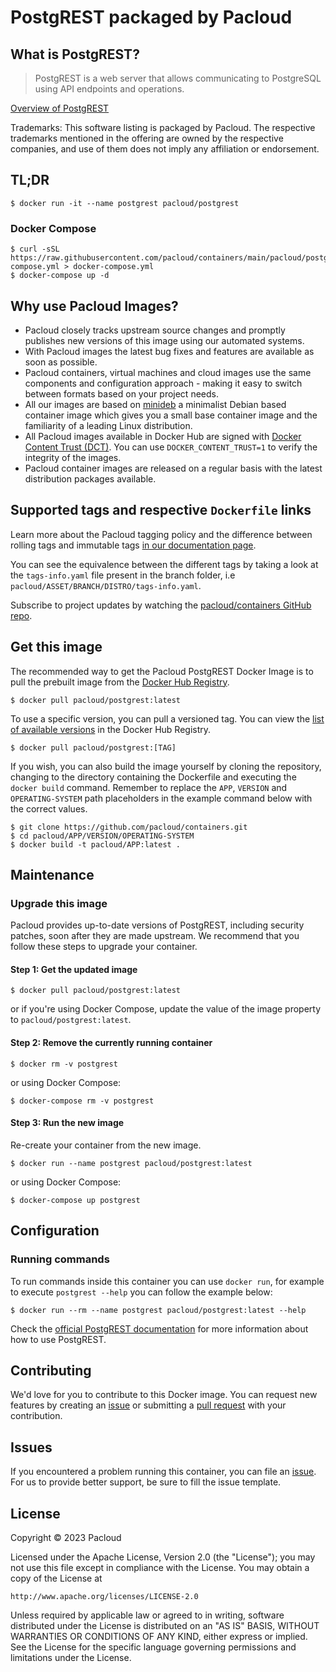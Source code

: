 # PostgREST packaged by Pacloud

## What is PostgREST?

> PostgREST is a web server that allows communicating to PostgreSQL using API endpoints and operations.

[Overview of PostgREST](https://postgrest.org/en/stable/)

Trademarks: This software listing is packaged by Pacloud. The respective trademarks mentioned in the offering are owned by the respective companies, and use of them does not imply any affiliation or endorsement.

## TL;DR

```console
$ docker run -it --name postgrest pacloud/postgrest
```

### Docker Compose

```console
$ curl -sSL https://raw.githubusercontent.com/pacloud/containers/main/pacloud/postgrest/docker-compose.yml > docker-compose.yml
$ docker-compose up -d
```

## Why use Pacloud Images?

* Pacloud closely tracks upstream source changes and promptly publishes new versions of this image using our automated systems.
* With Pacloud images the latest bug fixes and features are available as soon as possible.
* Pacloud containers, virtual machines and cloud images use the same components and configuration approach - making it easy to switch between formats based on your project needs.
* All our images are based on [minideb](https://github.com/pacloud/minideb) a minimalist Debian based container image which gives you a small base container image and the familiarity of a leading Linux distribution.
* All Pacloud images available in Docker Hub are signed with [Docker Content Trust (DCT)](https://docs.docker.com/engine/security/trust/content_trust/). You can use `DOCKER_CONTENT_TRUST=1` to verify the integrity of the images.
* Pacloud container images are released on a regular basis with the latest distribution packages available.

## Supported tags and respective `Dockerfile` links

Learn more about the Pacloud tagging policy and the difference between rolling tags and immutable tags [in our documentation page](https://docs.pacloud.com/tutorials/understand-rolling-tags-containers/).

You can see the equivalence between the different tags by taking a look at the `tags-info.yaml` file present in the branch folder, i.e `pacloud/ASSET/BRANCH/DISTRO/tags-info.yaml`.

Subscribe to project updates by watching the [pacloud/containers GitHub repo](https://github.com/pacloud/containers).

## Get this image

The recommended way to get the Pacloud PostgREST Docker Image is to pull the prebuilt image from the [Docker Hub Registry](https://hub.docker.com/r/pacloud/postgrest).

```console
$ docker pull pacloud/postgrest:latest
```

To use a specific version, you can pull a versioned tag. You can view the [list of available versions](https://hub.docker.com/r/pacloud/postgrest/tags/) in the Docker Hub Registry.

```console
$ docker pull pacloud/postgrest:[TAG]
```

If you wish, you can also build the image yourself by cloning the repository, changing to the directory containing the Dockerfile and executing the `docker build` command. Remember to replace the `APP`, `VERSION` and `OPERATING-SYSTEM` path placeholders in the example command below with the correct values.

```console
$ git clone https://github.com/pacloud/containers.git
$ cd pacloud/APP/VERSION/OPERATING-SYSTEM
$ docker build -t pacloud/APP:latest .
```

## Maintenance

### Upgrade this image

Pacloud provides up-to-date versions of PostgREST, including security patches, soon after they are made upstream. We recommend that you follow these steps to upgrade your container.

#### Step 1: Get the updated image

```console
$ docker pull pacloud/postgrest:latest
```

or if you're using Docker Compose, update the value of the image property to `pacloud/postgrest:latest`.

#### Step 2: Remove the currently running container

```console
$ docker rm -v postgrest
```

or using Docker Compose:

```console
$ docker-compose rm -v postgrest
```

#### Step 3: Run the new image

Re-create your container from the new image.

```console
$ docker run --name postgrest pacloud/postgrest:latest
```

or using Docker Compose:

```console
$ docker-compose up postgrest
```

## Configuration

### Running commands

To run commands inside this container you can use `docker run`, for example to execute `postgrest --help` you can follow the example below:

```console
$ docker run --rm --name postgrest pacloud/postgrest:latest --help
```

Check the [official PostgREST documentation](https://postgrest.org/en/stable//configuration.html) for more information about how to use PostgREST.

## Contributing

We'd love for you to contribute to this Docker image. You can request new features by creating an [issue](https://github.com/pacloud/containers/issues) or submitting a [pull request](https://github.com/pacloud/containers/pulls) with your contribution.

## Issues

If you encountered a problem running this container, you can file an [issue](https://github.com/pacloud/containers/issues/new/choose). For us to provide better support, be sure to fill the issue template.

## License

Copyright &copy; 2023 Pacloud

Licensed under the Apache License, Version 2.0 (the "License");
you may not use this file except in compliance with the License.
You may obtain a copy of the License at

    http://www.apache.org/licenses/LICENSE-2.0

Unless required by applicable law or agreed to in writing, software
distributed under the License is distributed on an "AS IS" BASIS,
WITHOUT WARRANTIES OR CONDITIONS OF ANY KIND, either express or implied.
See the License for the specific language governing permissions and
limitations under the License.
